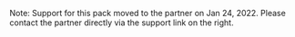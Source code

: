 Note: Support for this pack moved to the partner on Jan 24, 2022. Please contact the partner directly via the support link on the right.
